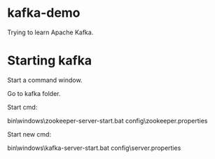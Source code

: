 # kafka-demo
Trying to learn Apache Kafka.

# Starting kafka
Start a command window.

Go to kafka folder.

Start cmd:

bin\windows\zookeeper-server-start.bat config\zookeeper.properties

Start new cmd:

bin\windows\kafka-server-start.bat config\server.properties

